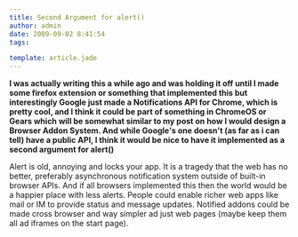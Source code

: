 ```yaml
---
title: Second Argument for alert()
author: admin
date: 2009-09-02 8:41:54
tags: 

template: article.jade
---
```


**I was actually writing this a while ago and was holding it off until I made some firefox extension or something that implemented this but interestingly Google just made a Notifications API for Chrome, which is pretty cool, and I think it could be part of something in ChromeOS or Gears which will be somewhat similar to my post on how I would design a Browser Addon System. And while Google's one doesn't (as far as i can tell) have a public API, I think it would be nice to have it implemented as a second argument for alert()**

Alert is old, annoying and locks your app. It is a tragedy that the web has no better, preferably asynchronous notification system outside of built-in browser APIs.
And if all browsers implemented this then the world would be a happier place with less alerts. People could enable richer web apps like mail or IM to provide status and message updates. Notified addons could be made cross browser and way simpler ad just web pages (maybe keep them all ad iframes on the start page).

